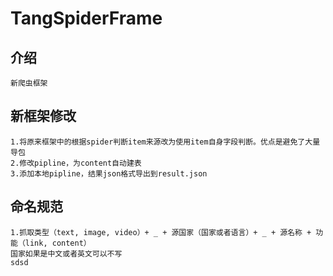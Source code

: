 # TangSpiderFrame

## 介绍
    新爬虫框架
## 新框架修改
    1.将原来框架中的根据spider判断item来源改为使用item自身字段判断。优点是避免了大量导包
    2.修改pipline，为content自动建表
    3.添加本地pipline，结果json格式导出到result.json
##  命名规范
    1.抓取类型（text, image, video）+ _ + 源国家（国家或者语言）+ _ + 源名称 + 功能（link, content） 
    国家如果是中文或者英文可以不写
    sdsd 
       
